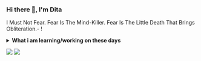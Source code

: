 ### Hi there 👋, I'm Dita

I Must Not Fear. Fear Is The Mind-Killer. Fear Is The Little Death That Brings Obliteration.- !  

<details>
 <summary><strong>What i am learning/working on these days</strong></summary>
    &emsp;🔭 I’m currently working on AVANA ASIA </br>
    &emsp;🌱 I’m currently learning for software testing, system analyst and project management field. </br>
    &emsp; 💬 Ask me about anything.</br>
    &emsp; 📫 How to reach me: <a href="https://www.linkedin.com/in/pramaditasielda/">LinkedIn!</a></br>
    &emsp; 📫 Email me: pramaditasielda@gmail.com </br>
    &emsp; 😄 Pronouns: She/Her </br>
</details>

<p>
    <img src="https://github-readme-stats.vercel.app/api?username=Pramadita&hide=contribs,prs&show_icons=true&hide_border=true&title_color=000" />
    <img src="https://github-readme-stats.sera5-dev.vercel.app/api/top-langs/?username=Pramadita&hide_border=true&layout=compact&title_color=000000&tetx_color=000000" width="">
</p>

<!--
**Pramadita/Pramadita** is a ✨ _special_ ✨ repository because its `README.md` (this file) appears on your GitHub profile.

Here are some ideas to get you started:

- 🔭 I’m currently working on
- 🌱 I’m currently learning ...
- 👯 I’m looking to collaborate on ...
- 🤔 I’m looking for help with ...
- 💬 Ask me about ...
- 📫 How to reach me: ...
- 😄 Pronouns: ...
- ⚡ Fun fact: ...
-->
